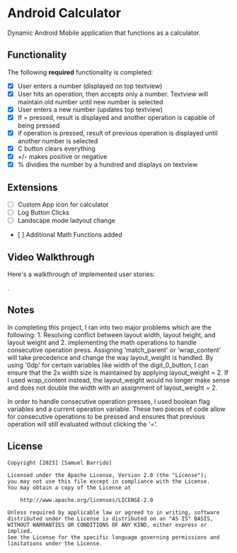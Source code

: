 # Android Calculator

Dynamic Android Mobile application that functions as a calculator. 

## Functionality 

The following **required** functionality is completed:
 
* [x] User enters a number (displayed on top textview)
* [x] User hits an operation, then accepts only a number. Textview will maintain old number until new number is selected
* [x] User enters a new number (updates top textview) 
* [x] If = pressed, result is displayed and another operation is capable of being pressed
* [x] if operation is pressed, result of previous operation is displayed until another number is selected
* [x] C button clears everything
* [x] +/- makes positive or negative
* [x] % dividies the number by a hundred and displays on textview

## Extensions
* [ ] Custom App icon for calculator
* [ ] Log Button Clicks
* [ ] Landscape mode ladyout change
*    [ ] Additional Math Functions added 

## Video Walkthrough

Here's a walkthrough of implemented user stories:

![]().

## Notes

In completing this project, I ran into two major problems which are the following: 1. Resolving conflict between layout width, layout height, and layout weight and 2. implementing the math operations to handle consecutive operation press. Assigning 'match_parent' or 'wrap_content' will take precedence and change the way layout_weight is handled. By using '0dp' for certain variables like width of the digit_0_button, I can ensure that the 2x width size is maintained by applying layout_weight = 2. If I used wrap_content instead, the layout_weight would no longer make sense and does not double the width with an assignment of layout_weight = 2. 

In order to handle consecutive operation presses, I used boolean flag variables and a current operation variable. These two pieces of code allow for consecutive operations to be pressed and ensures that previous operation will still evaluated without clicking the '='. 

## License

    Copyright [2023] [Samuel Barrido]

    Licensed under the Apache License, Version 2.0 (the "License");
    you may not use this file except in compliance with the License.
    You may obtain a copy of the License at

        http://www.apache.org/licenses/LICENSE-2.0

    Unless required by applicable law or agreed to in writing, software
    distributed under the License is distributed on an "AS IS" BASIS,
    WITHOUT WARRANTIES OR CONDITIONS OF ANY KIND, either express or implied.
    See the License for the specific language governing permissions and
    limitations under the License.
